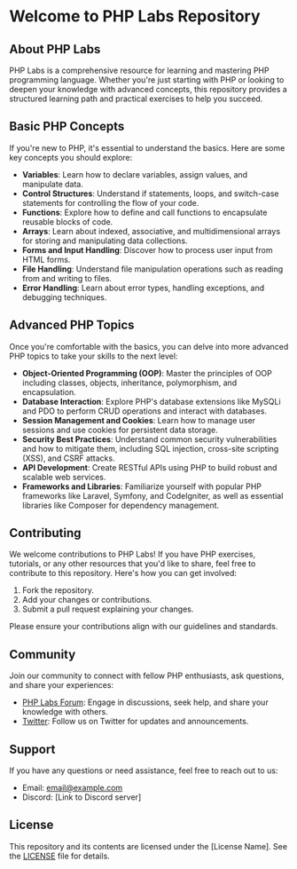 # Welcome to PHP Labs Repository

## About PHP Labs

PHP Labs is a comprehensive resource for learning and mastering PHP programming language. Whether you're just starting with PHP or looking to deepen your knowledge with advanced concepts, this repository provides a structured learning path and practical exercises to help you succeed.

## Basic PHP Concepts

If you're new to PHP, it's essential to understand the basics. Here are some key concepts you should explore:

- **Variables**: Learn how to declare variables, assign values, and manipulate data.
- **Control Structures**: Understand if statements, loops, and switch-case statements for controlling the flow of your code.
- **Functions**: Explore how to define and call functions to encapsulate reusable blocks of code.
- **Arrays**: Learn about indexed, associative, and multidimensional arrays for storing and manipulating data collections.
- **Forms and Input Handling**: Discover how to process user input from HTML forms.
- **File Handling**: Understand file manipulation operations such as reading from and writing to files.
- **Error Handling**: Learn about error types, handling exceptions, and debugging techniques.

## Advanced PHP Topics

Once you're comfortable with the basics, you can delve into more advanced PHP topics to take your skills to the next level:

- **Object-Oriented Programming (OOP)**: Master the principles of OOP including classes, objects, inheritance, polymorphism, and encapsulation.
- **Database Interaction**: Explore PHP's database extensions like MySQLi and PDO to perform CRUD operations and interact with databases.
- **Session Management and Cookies**: Learn how to manage user sessions and use cookies for persistent data storage.
- **Security Best Practices**: Understand common security vulnerabilities and how to mitigate them, including SQL injection, cross-site scripting (XSS), and CSRF attacks.
- **API Development**: Create RESTful APIs using PHP to build robust and scalable web services.
- **Frameworks and Libraries**: Familiarize yourself with popular PHP frameworks like Laravel, Symfony, and CodeIgniter, as well as essential libraries like Composer for dependency management.

## Contributing

We welcome contributions to PHP Labs! If you have PHP exercises, tutorials, or any other resources that you'd like to share, feel free to contribute to this repository. Here's how you can get involved:

1. Fork the repository.
2. Add your changes or contributions.
3. Submit a pull request explaining your changes.

Please ensure your contributions align with our guidelines and standards.

## Community

Join our community to connect with fellow PHP enthusiasts, ask questions, and share your experiences:

- [PHP Labs Forum](link-to-forum): Engage in discussions, seek help, and share your knowledge with others.
- [Twitter](link-to-twitter): Follow us on Twitter for updates and announcements.

## Support

If you have any questions or need assistance, feel free to reach out to us:

- Email: [email@example.com](mailto:email@example.com)
- Discord: [Link to Discord server]

## License

This repository and its contents are licensed under the [License Name]. See the [LICENSE](LICENSE) file for details.
